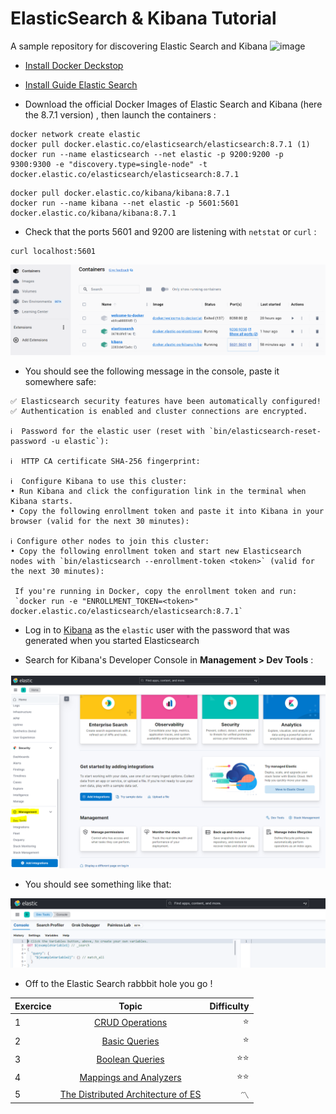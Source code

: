 # ElasticSearch & Kibana Tutorial
A sample repository for discovering Elastic Search and Kibana
![image](https://github.com/TrinhRobin/ElasticSearch_Kibana_Tutorial/assets/77126392/9413ab0b-6ee9-451f-aef9-9b45bd3f308d)
- [Install Docker Deckstop](https://docs.docker.com/desktop/)
 
- [Install Guide Elastic Search](https://github.com/elastic/elasticsearch)
 
- Download the official Docker Images of Elastic Search and Kibana (here the 8.7.1 version) , then launch the containers :
 
```shell
docker network create elastic
docker pull docker.elastic.co/elasticsearch/elasticsearch:8.7.1 (1)
docker run --name elasticsearch --net elastic -p 9200:9200 -p 9300:9300 -e "discovery.type=single-node" -t docker.elastic.co/elasticsearch/elasticsearch:8.7.1
```
```shell
docker pull docker.elastic.co/kibana/kibana:8.7.1
docker run --name kibana --net elastic -p 5601:5601 docker.elastic.co/kibana/kibana:8.7.1
 ```
 - Check that the ports 5601 and 9200 are listening with `netstat` or `curl` :
 ```shell
 curl localhost:5601
 ```
![image](container_deckstop.PNG)

 - You should see the following message in the console, paste it somewhere safe:
 ```
✅ Elasticsearch security features have been automatically configured!
✅ Authentication is enabled and cluster connections are encrypted.

ℹ️  Password for the elastic user (reset with `bin/elasticsearch-reset-password -u elastic`):

ℹ️  HTTP CA certificate SHA-256 fingerprint:

ℹ️  Configure Kibana to use this cluster:
• Run Kibana and click the configuration link in the terminal when Kibana starts.
• Copy the following enrollment token and paste it into Kibana in your browser (valid for the next 30 minutes):  

ℹ️ Configure other nodes to join this cluster:
• Copy the following enrollment token and start new Elasticsearch nodes with `bin/elasticsearch --enrollment-token <token>` (valid for the next 30 minutes):
  
  If you're running in Docker, copy the enrollment token and run:
  `docker run -e "ENROLLMENT_TOKEN=<token>" docker.elastic.co/elasticsearch/elasticsearch:8.7.1`
 ```
 
 - Log in to [Kibana]( http://0.0.0.0:5601/) as the `elastic` user with the password that was generated when you started Elasticsearch
 
 - Search for Kibana's Developer Console in **Management > Dev Tools** :
 
 ![image](console_es.PNG)
 
 - You should see something like that:
 
 ![image](console_es2.PNG)

- Off to the Elastic Search rabbbit hole you go !

| Exercice      | Topic          | Difficulty  |
| ------------- |:-------------:| -----:|
| 1    | [CRUD Operations](Exo1_CRUD.md) | :star: |
| 2     | [Basic Queries](Exo2_Query.md)   |  :star: |
| 3 |[Boolean Queries](Exo3_BoolQueries.md)     |   :star::star: |
| 4 |[Mappings and Analyzers](Exo4_Mappings.md) |   :star::star: |
| 5 |[The Distributed Architecture of ES](Notions.md) | :part_alternation_mark: |
